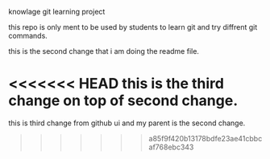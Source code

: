 knowlage git learning project

this repo is only ment to be used by students to learn git and try  diffrent git commands.

this is the second change that i am doing the readme file.

<<<<<<< HEAD
this is the third change on top of second change.
=======
this is third change from github ui and my parent is the second change.
>>>>>>> a85f9f420b13178bdfe23ae41cbbcaf768ebc343
